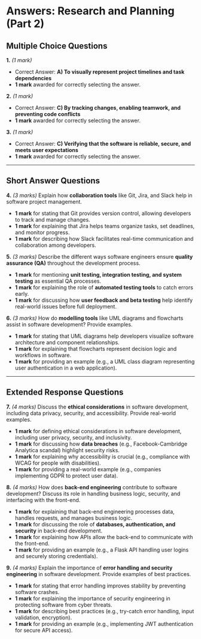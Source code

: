 # **Answers: Research and Planning (Part 2)**

## **Multiple Choice Questions**

**1.** *(1 mark)*  
- Correct Answer: **A) To visually represent project timelines and task dependencies**  
- **1 mark** awarded for correctly selecting the answer.  

**2.** *(1 mark)*  
- Correct Answer: **C) By tracking changes, enabling teamwork, and preventing code conflicts**  
- **1 mark** awarded for correctly selecting the answer.  

**3.** *(1 mark)*  
- Correct Answer: **C) Verifying that the software is reliable, secure, and meets user expectations**  
- **1 mark** awarded for correctly selecting the answer.  

---

## **Short Answer Questions**

**4.** *(3 marks)* Explain how **collaboration tools** like Git, Jira, and Slack help in software project management.  
- **1 mark** for stating that Git provides version control, allowing developers to track and manage changes.  
- **1 mark** for explaining that Jira helps teams organize tasks, set deadlines, and monitor progress.  
- **1 mark** for describing how Slack facilitates real-time communication and collaboration among developers.  

**5.** *(3 marks)* Describe the different ways software engineers ensure **quality assurance (QA)** throughout the development process.  
- **1 mark** for mentioning **unit testing, integration testing, and system testing** as essential QA processes.  
- **1 mark** for explaining the role of **automated testing tools** to catch errors early.  
- **1 mark** for discussing how **user feedback and beta testing** help identify real-world issues before full deployment.  

**6.** *(3 marks)* How do **modelling tools** like UML diagrams and flowcharts assist in software development? Provide examples.  
- **1 mark** for stating that UML diagrams help developers visualize software architecture and component relationships.  
- **1 mark** for explaining that flowcharts represent decision logic and workflows in software.  
- **1 mark** for providing an example (e.g., a UML class diagram representing user authentication in a web application).  

---

## **Extended Response Questions**

**7.** *(4 marks)* Discuss the **ethical considerations** in software development, including data privacy, security, and accessibility. Provide real-world examples.  
- **1 mark** for defining ethical considerations in software development, including user privacy, security, and inclusivity.  
- **1 mark** for discussing how **data breaches** (e.g., Facebook-Cambridge Analytica scandal) highlight security risks.  
- **1 mark** for explaining why accessibility is crucial (e.g., compliance with WCAG for people with disabilities).  
- **1 mark** for providing a real-world example (e.g., companies implementing GDPR to protect user data).  

**8.** *(4 marks)* How does **back-end engineering** contribute to software development? Discuss its role in handling business logic, security, and interfacing with the front-end.  
- **1 mark** for explaining that back-end engineering processes data, handles requests, and manages business logic.  
- **1 mark** for discussing the role of **databases, authentication, and security** in back-end development.  
- **1 mark** for explaining how APIs allow the back-end to communicate with the front-end.  
- **1 mark** for providing an example (e.g., a Flask API handling user logins and securely storing credentials).  

**9.** *(4 marks)* Explain the importance of **error handling and security engineering** in software development. Provide examples of best practices.  
- **1 mark** for stating that error handling improves stability by preventing software crashes.  
- **1 mark** for explaining the importance of security engineering in protecting software from cyber threats.  
- **1 mark** for describing best practices (e.g., try-catch error handling, input validation, encryption).  
- **1 mark** for providing an example (e.g., implementing JWT authentication for secure API access).  
